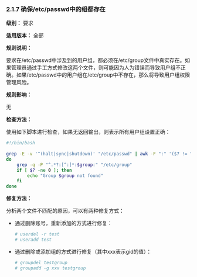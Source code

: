 ### 2.1.7 确保/etc/passwd中的组都存在

**级别：** 要求

**适用版本：** 全部

**规则说明：** 

要求在/etc/passwd中涉及到的用户组，都必须在/etc/group文件中真实存在。如果管理员通过手工方式修改这两个文件，则可能因为人为错误而导致用户组不正确。如果/etc/passwd中的用户组在/etc/group中不存在，那么将导致用户组权限管理风险。

**规则影响：**

无

**检查方法：**

使用如下脚本进行检查，如果无返回输出，则表示所有用户组设置正确：

```bash
#!/bin/bash
  
grep -E -v '^(halt|sync|shutdown)' "/etc/passwd" | awk -F ":" '($7 != "/bin/false" && $7 != "/sbin/nologin") {print $4}' | while read group;
do
    grep -q -P "^.*?:[^:]*:$group:" "/etc/group"
    if [ $? -ne 0 ]; then
        echo "Group $group not found"
    fi
done
```

**修复方法：**

分析两个文件不匹配的原因，可以有两种修复方式：

- 通过删除账号，重新添加的方式进行修复：

  ```bash
  # userdel -r test
  # useradd test
  ```

- 通过删除或添加组的方式进行修复（其中xxx表示gid的值）：

  ```bash
  # groupdel testgroup
  # groupadd -g xxx testgroup
  ```